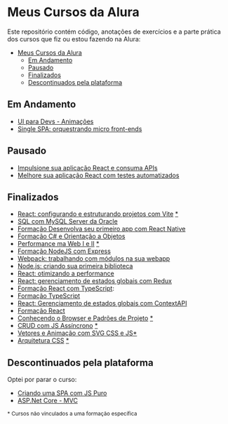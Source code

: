 # Meus Cursos da Alura

Este repositório contém código, anotações de exercícios e a parte prática dos cursos que fiz ou estou fazendo na Alura:

- [Meus Cursos da Alura](#meus-cursos-da-alura)
  - [Em Andamento](#em-andamento)
  - [Pausado](#pausado)
  - [Finalizados](#finalizados)
  - [Descontinuados pela plataforma](#descontinuados-pela-plataforma)

## Em Andamento

- [UI para Devs - Animações](/26%20-%20UI%20Design%20para%20Devs/03%20-%20Animações/)
- [Single SPA: orquestrando micro front-ends](/27%20-%20MFEs%20e%20Single%20SPA/01%20-%20Orquestrando%20MFEs/)

## Pausado

- [Impulsione sua aplicação React e consuma APIs](/23%20-%20React%20e%20APIs/)
- [Melhore sua aplicação React com testes automatizados](/25%20-%20React%20e%20Testes%20Automatizados/)

## Finalizados

- [React: configurando e estruturando projetos com Vite](/24%20-%20Aleatórios/01%20-%20React%20com%20Vite/) [*](#footer-note)
- [SQL com MySQL Server da Oracle](/21%20-%20SQL%20com%20MySQL/)
- [Formação Desenvolva seu primeiro app com React Native](/19%20-%20React%20Native/)
- [Formação C# e Orientação a Objetos](/14%20-%20Forma%C3%A7%C3%A3o%20C%23%20e%20POO/)
- [Performance ma Web I e II](/13%20-%20Automa%C3%A7%C3%A3o%20e%20Perfomance/02%20-%20Performance%20Web%20I%20e%20II/) [*](#footer-note)
- [Formação NodeJS com Express](/11%20-%20Forma%C3%A7%C3%A3o%20NodeJS%20com%20Express/)
- [Webpack: trabalhando com módulos na sua webapp](/13%20-%20Automa%C3%A7%C3%A3o%20e%20Perfomance/01%20-%20Webpack/)
- [Node.js: criando sua primeira biblioteca](/10%20-%20NodeJS%20-%20criando%20sua%20primeira%20biblioteca/)
- [React: otimizando a performance](/08%20-%20Forma%C3%A7%C3%A3o%20React%20com%20TypeScript/05%20-%20Cuide%20da%20performance%20em%20React/01%20-%20%5BReact%5D%20otimizando%20a%20performance/)
- [React: gerenciamento de estados globais com Redux](/09%20-%20%5BReact%5D%20Gerenciamento%20de%20estados%20globais%20com%20Redux/)
- [Formação React com TypeScript](/08%20-%20Forma%C3%A7%C3%A3o%20React%20com%20TypeScript/):
- [Formação TypeScript](/07%20-%20Forma%C3%A7%C3%A3o%20TypeScript/)
- [React: Gerenciamento de estados globais com ContextAPI](/06%20-%20%5BReact%5D%20Gerenciamento%20de%20estados%20globais%20com%20ContextAPI/)
- [Formação React](/05%20-%20Forma%C3%A7%C3%A3o%20React/)
- [Conhecendo o Browser e Padrões de Projeto](04%20-%20Conhecendo%20o%20Browser%20e%20Padr%C3%B5es%20de%20Projeto/) [*](#footer-note)
- [CRUD com JS Assíncrono](02%20-%20CRUD%20com%20JS%20Assicrono/) [*](#footer-note)
- [Vetores e Animação com SVG CSS e JS](/00%20-%20Vetores%20e%20Anima%C3%A7%C3%A3o%20com%20SVG%20CSS%20JS%20-%20Allura/)[*](#footer-note)
- [Arquitetura CSS](01%20-%20Arquitetura%20CSS/) [*](#footer-note)

## Descontinuados pela plataforma

Optei por parar o curso:

- [Criando uma SPA com JS Puro](03%20-%20Criando%20uma%20SPA%20com%20JS%20Puro/)
- [ASP.Net Core - MVC](16%20-%20ASP.Net%20Core%20-%20MVC/)

<p dir="auto" style="font-size: 12px;" id="footer-note">* Cursos não vinculados a uma formação específica<p>
